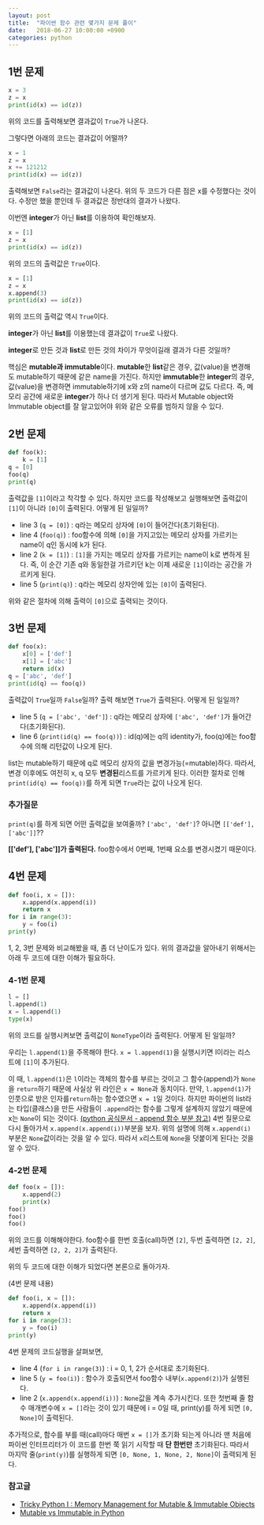 ```yaml
---
layout: post
title:  "파이썬 함수 관련 몇가지 문제 풀이"
date:   2018-06-27 10:00:00 +0900
categories: python
---
```


## 1번 문제
~~~python
x = 3
z = x
print(id(x) == id(z))
~~~
위의 코드를 출력해보면 결과값이 `True`가 나온다.


그렇다면 아래의 코드는 결과값이 어떨까?
~~~python
x = 1
z = x
x += 121212
print(id(x) == id(z))
~~~
출력해보면 `False`라는 결과값이 나온다.
위의 두 코드가 다른 점은 x를 수정했다는 것이다.
수정만 했을 뿐인데 두 결과값은 정반대의 결과가 나왔다.


이번엔 **integer**가 아닌 **list**를 이용하여 확인해보자.
~~~python
x = [1]
z = x
print(id(x) == id(z))
~~~
위의 코드의 출력값은 `True`이다.

~~~python
x = [1]
z = x
x.append(3)
print(id(x) == id(z))
~~~
위의 코드의 출력값 역시 `True`이다.

**integer**가 아닌 **list**를 이용했는데
결과값이 `True`로 나왔다.

**integer**로 만든 것과 **list**로 만든 것의 차이가 무엇이길래 결과가 다른 것일까?

핵심은 **mutable과 immutable**이다.
**mutable**한 **list**같은 경우, 값(value)을 변경해도 mutable하기 때문에 같은 name을 가진다.
하지만 **immutable**한 **integer**의 경우, 값(value)을 변경하면 immutable하기에 x와 z의 name이 다르며 값도 다르다.
즉, 메모리 공간에 새로운 **integer**가 하나 더 생기게 된다.
따라서 Mutable object와 Immutable object를 잘 알고있어야 위와 같은 오류를 범하지 않을 수 있다.

## 2번 문제
~~~python
def foo(k):
    k = [1]
q = [0]
foo(q)
print(q)
~~~

출력값을 `[1]`이라고 착각할 수 있다.
하지만 코드를 작성해보고 실행해보면 출력값이 `[1]`이 아니라 `[0]`이 출력된다.
어떻게 된 일일까?

- line 3 (`q = [0]`) : q라는 메모리 상자에 `[0]`이 들어간다(초기화된다).
- line 4 (`foo(q)`) : foo함수에 의해 `[0]`을 가지고있는 메모리 상자를 가르키는 name이 q인 동시에 k가 된다.
- line 2 (`k = [1]`) : `[1]`을 가지는 메모리 상자를 가르키는 name이 k로 변하게 된다. 즉, 이 순간 기존 q와 동일한걸 가르키던 k는 이제 새로운 `[1]`이라는 공간을 가르키게 된다.
- line 5 (`print(q)`) : q라는 메모리 상자안에 있는 `[0]`이 출력된다.

위와 같은 절차에 의해 출력이 `[0]`으로 출력되는 것이다.

## 3번 문제
~~~python
def foo(x):
    x[0] = ['def']
    x[1] = ['abc']
    return id(x)
q = ['abc', 'def']
print(id(q) == foo(q))
~~~

출력값이 `True`일까 `False`일까?
출력 해보면 `True`가 출력된다.
어떻게 된 일일까?

- line 5 (`q = ['abc', 'def']`) : q라는 메모리 상자에 `['abc', 'def']`가 들어간다(초기화된다).
- line 6 (`print(id(q) == foo(q))`) : id(q)에는 q의 identity가, foo(q)에는 foo함수에 의해 리턴값이 나오게 된다.

list는 mutable하기 때문에 q로 메모리 상자의 값을 변경가능(=mutable)하다. 따라서, 변경 이후에도 여전히 x, q 모두 **변경된**리스트를 가르키게 된다.
이러한 절차로 인해 `print(id(q) == foo(q))`를 하게 되면 `True`라는 값이 나오게 된다.

### 추가질문
`print(q)`를 하게 되면 어떤 출력값을 보여줄까?
`['abc', 'def']`? 아니면 `[['def'], ['abc']]`??


**[['def'], ['abc']]가 출력된다.**
foo함수에서 0번째, 1번째 요소를 변경시켰기 때문이다.

## 4번 문제
~~~python
def foo(i, x = []):
    x.append(x.append(i))
    return x
for i in range(3):
    y = foo(i)
print(y)
~~~

1, 2, 3번 문제와 비교해봤을 때, 좀 더 난이도가 있다.
위의 결과값을 알아내기 위해서는 아래 두 코드에 대한 이해가 필요하다.

### 4-1번 문제
~~~python
l = []
l.append(1)
x = l.append(1)
type(x)
~~~
위의 코드를 실행시켜보면 출력값이 `NoneType`이라 출력된다.
어떻게 된 일일까?

우리는 `l.append(1)`을 주목해야 한다.
`x = l.append(1)`을 실행시키면 l이라는 리스트에 `[1]`이 추가된다.

이 때, `l.append(1)`은 `l`이라는 객체의 함수를 부르는 것이고 그 함수(append)가 `None`을 `return`하기 때문에 사실상 위 라인은 `x = None`과 동치이다.
만약, `l.append(1)`가 인풋으로 받은 인자를`return`하는 함수였으면 `x = 1`일 것이다.
하지만 파이썬의 list라는 타입(클래스)을 만든 사람들이 `.append`라는 함수를 그렇게 설계하지 않았기 때문에 x는 `None`이 되는 것이다.
[(python 공식문서 - append 함수 부분 참고)](https://docs.python.org/3.6/tutorial/datastructures.html)
4번 질문으로 다시 돌아가서 `x.append(x.append(i))`부분을 보자.
위의 설명에 의해 `x.append(i)`부분은 `None`값이라는 것을 알 수 있다. 따라서 `x`리스트에 `None`을 덧붙이게 된다는 것을 알 수 있다.

### 4-2번 문제
~~~python
def foo(x = []):
    x.append(2)
    print(x)
foo()
foo()
foo()
~~~
위의 코드를 이해해야한다.
foo함수를 한번 호출(call)하면 `[2]`, 두번 출력하면 `[2, 2]`, 세번 출력하면 `[2, 2, 2]`가 출력된다.

위의 두 코드에 대한 이해가 되었다면 본론으로 돌아가자.

(4번 문제 내용)
~~~python
def foo(i, x = []):
    x.append(x.append(i))
    return x
for i in range(3):
	y = foo(i)
print(y)
~~~

4번 문제의 코드실행을 살펴보면,
- line 4 (`for i in range(3)`) : i = 0, 1, 2가 순서대로 초기화된다.
- line 5 (`y = foo(i)`) : 함수가 호출되면서 foo함수 내부(`x.append(2)`)가 실행된다.
- line 2 (`x.append(x.append(i))`) : `None`값을 계속 추가시킨다. 또한 첫번째 줄 함수 매개변수에 `x = []`라는 것이 있기 때문에 i = 0일 때, print(y)를 하게 되면 `[0, None]`이 출력된다.

추가적으로, 함수를 부를 때(call)마다 매번 `x = []`가 초기화 되는게 아니라 맨 처음에 파이썬 인터프리터가 이 코드를 한번 쭉 읽기 시작할 때 **단 한번만** 초기화된다.
따라서 마지막 줄(`print(y)`)를 실행하게 되면 `[0, None, 1, None, 2, None]`이 출력되게 된다.

### 참고글

- [Tricky Python I : Memory Management for Mutable & Immutable Objects](https://medium.com/@tyastropheus/tricky-python-i-memory-management-for-mutable-immutable-objects-21507d1e5b95)
- [Mutable vs Immutable in Python](https://medium.com/@meghamohan/mutable-and-immutable-side-of-python-c2145cf72747)
